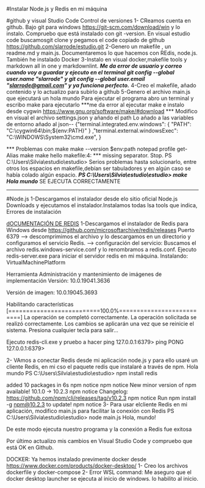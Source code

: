 

#Instalar Node.js y Redis en mi máquina

#github y visual Studio Code Control de versiones
1-  CReamos cuenta en github. Bajo git para windows https://git-scm.com/download/win y lo instalo. Compruebo que está instalado  con git -version. 
En visual estudio code buscamosgit clone y pegamos el code copiado de github
https://github.com/slarrode/estudio.git
2-Genero un makefile , un readme.md y main.js.
 Documentaremos lo que hacemos con REdis, node.js. También he instalado Docker
3-Instalo en visual docker,makefile tools y markdown all in one y markdownlint.
***Me da error de usuario y correo cuando voy a guardar y ejecuto en el terminal git config --global user.name "slarrode"  y git config --global user.email "slarrode@gmail.com" y ya funciona perfecto.***
4-Creo el makefile, añado contenido y lo actualizo para subirlo a github
5-Genero el archivo main.js que ejecutará un hola mundo
Para ejecutar el programa abro un terminal y escribo make para ejecutarlo
***me da error al ejecutar make e instalo desde cygwin 
https://www.gnu.org/software/make/#download  *** Modifico en visual el archivo settings.json y añando el path  Lo añado a las variables de entorno
añado al json-- {"terminal.integrated.env.windows": {
    "PATH": "C:\\cygwin64\\bin;${env:PATH}"
}
,"terminal.external.windowsExec": "C:\\WINDOWS\\System32\\cmd.exe",
}
 
 *** Problemas con make make --version   $env:path notepad profile   get-Alias make 
make hello
makefile:4: *** missing separator.  Stop.
PS C:\Users\Silvia\estudio\estudio>  Serios problemas hasta solucionarlo, entre otros los espacios en makefile,debían ser tabuladores y en algún caso se había colado algún espacio.
***PS C:\Users\Silvia\estudio\estudio> make
Hola mundo***  SE EJECUTA CORRECTAMENTE
***
#Node.js
1-Descargamos el instalador desde elo sitio oficial Node.js Downloads y ejecutamos el instalador.Instalamos todas lsa tools que indica, Errores de instalación

[dOCUMENTACIÓN DE REDIS](https://github.com/redis/redis)
1-Descargamos el instalador de Redis para Windows desde https://github.com/microsoftarchive/redis/releases
Puerto 6379
--> descomprimimos el archivo y lo descargamos en un directorio y configuramos el servicio Redis.
--> configuración del servicio: Buscamos el archivo redis.windows-service.conf y lo renombramos a redis.conf. Ejecuto redis-server.exe para iniciar el servidor redis en mi máquina.
Instalando: VirtualMachinePlatform

Herramienta Administración y mantenimiento de imágenes de implementación
Versión: 10.0.19041.3636

Versión de imagen: 10.0.19045.3693

Habilitando características
[==========================100.0%==========================]
La operación se completó correctamente.
La operación solicitada se realizó correctamente. Los cambios se aplicarán una vez que se reinicie el sistema.
Presiona cualquier tecla para salir...

Ejecuto redis-cli.exe y pruebo a hacer ping
127.0.0.1:6379> ping
PONG
127.0.0.1:6379>

2- VAmos a conectar Redis desde mi aplicación node.js y para ello usaré un cliente Redis, en mi cso el paquete redis que instalaré a través de npm. 
Hola mundo
PS C:\Users\Silvia\estudio\estudio> npm install redis

added 10 packages in 6s
npm notice
npm notice New minor version of npm available! 10.1.0 -> 10.2.3
npm notice Changelog: https://github.com/npm/cli/releases/tag/v10.2.3
npm notice Run npm install -g npm@10.2.3 to update!
npm notice
3- Para usar elcliente Redis en mi aplicación, modifico main.js para facilitar la conexión con Redis
PS C:\Users\Silvia\estudio\estudio> node main.js
Hola, mundo!

De este modo ejecuta nuestro programa y la conexión a Redis fue exitosa

Por último actualizo mis cambios en Visual Studio Code y compruebo que está OK en Github.

DOCKER: Ya hemos instalado previmente docker desde https://www.docker.com/products/docker-desktop/
1- Creo los archivos dockerfile y docker-compose
2- Error WSL command: Me aseguro que el docker desktop launcher se ejecuta al inicio de windows. lo habilito al inicio. 

